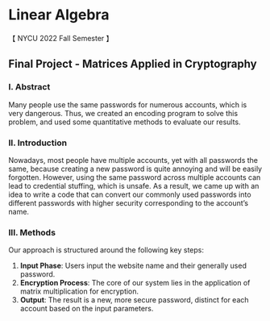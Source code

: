 # Linear Algebra
【 NYCU 2022 Fall Semester 】
## Final Project - Matrices Applied in Cryptography

### I. Abstract

Many people use the same passwords for numerous accounts, which is very dangerous. Thus, we created an encoding program to solve this problem, and used some quantitative methods to evaluate our results.

### II. Introduction

Nowadays, most people have multiple accounts, yet with all passwords the same, because creating a new password is quite annoying and will be easily forgotten. However, using the same password across multiple accounts can lead to credential stuffing, which is unsafe. As a result, we came up with an idea to write a code that can convert our commonly used passwords into different passwords with higher security corresponding to the account’s name.
### III. Methods

Our approach is structured around the following key steps:

1. **Input Phase**: Users input the website name and their generally used password.
2. **Encryption Process**: The core of our system lies in the application of matrix multiplication for encryption.
3. **Output**: The result is a new, more secure password, distinct for each account based on the input parameters.
